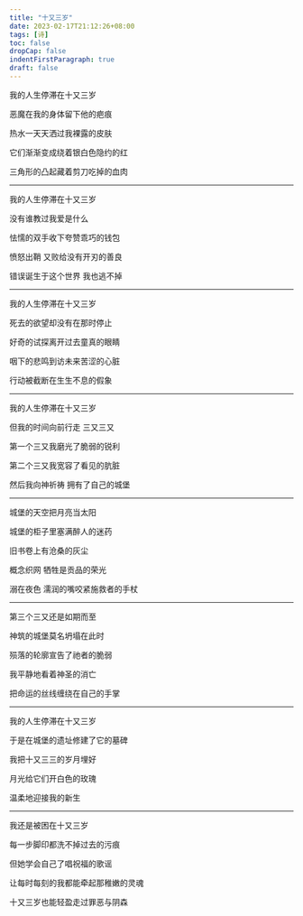 ```yaml
---
title: "十又三岁"
date: 2023-02-17T21:12:26+08:00
tags: [诗]
toc: false
dropCap: false
indentFirstParagraph: true
draft: false
---
```


我的人生停滞在十又三岁

恶魔在我的身体留下他的疤痕

热水一天天洒过我裸露的皮肤

它们渐渐变成绕着银白色隐约的红

三角形的凸起藏着剪刀吃掉的血肉

---

我的人生停滞在十又三岁

没有谁教过我爱是什么

怯懦的双手收下夸赞乖巧的钱包

愤怒出鞘 又败给没有开刃的善良

错误诞生于这个世界 我也逃不掉

---

我的人生停滞在十又三岁

死去的欲望却没有在那时停止

好奇的试探离开过去童真的眼睛

咽下的悲鸣到访未来苦涩的心脏

行动被截断在生生不息的假象

---

我的人生停滞在十又三岁

但我的时间向前行走 三又三又

第一个三又我磨光了脆弱的锐利

第二个三又我宽容了看见的肮脏

然后我向神祈祷 拥有了自己的城堡

---

城堡的天空把月亮当太阳

城堡的柜子里塞满醉人的迷药

旧书卷上有沧桑的灰尘

概念织网 牺牲是贡品的荣光

溺在夜色 濡润的嘴咬紧施救者的手杖

---

第三个三又还是如期而至

神筑的城堡莫名坍塌在此时

殒落的轮廓宣告了祂者的脆弱

我平静地看着神圣的消亡

把命运的丝线缠绕在自己的手掌

---

我的人生停滞在十又三岁

于是在城堡的遗址修建了它的墓碑

我把十又三三的岁月埋好

月光给它们开白色的玫瑰

温柔地迎接我的新生

---

我还是被困在十又三岁

每一步脚印都洗不掉过去的污痕

但她学会自己了唱祝福的歌谣

让每时每刻的我都能牵起那稚嫩的灵魂

十又三岁也能轻盈走过罪恶与阴森
